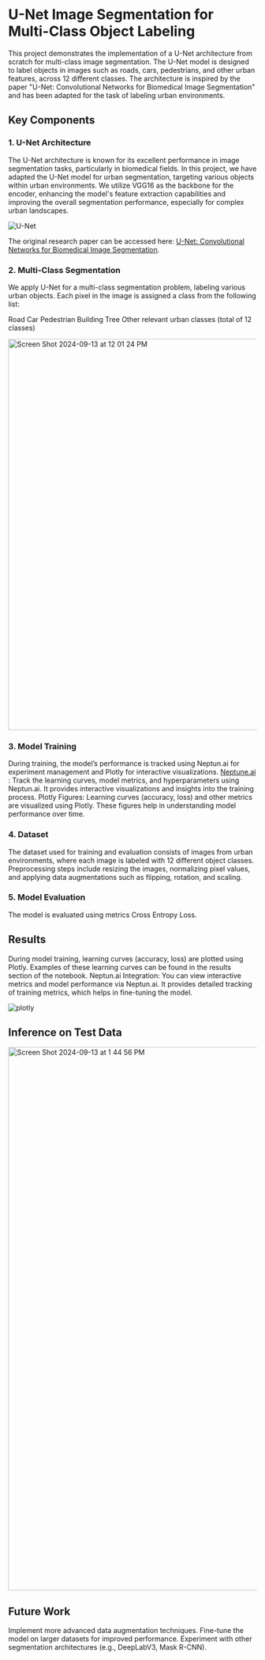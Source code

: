 # U-Net Image Segmentation for Multi-Class Object Labeling

This project demonstrates the implementation of a U-Net architecture from scratch for multi-class image segmentation. The U-Net model is designed to label objects in images such as roads, cars, pedestrians, and other urban features, across 12 different classes. The architecture is inspired by the paper "U-Net: Convolutional Networks for Biomedical Image Segmentation" and has been adapted for the task of labeling urban environments.



## Key Components

### 1. U-Net Architecture
The U-Net architecture is known for its excellent performance in image segmentation tasks, particularly in biomedical fields. In this project, we have adapted the U-Net model for urban segmentation, targeting various objects within urban environments. We utilize VGG16 as the backbone for the encoder, enhancing the model's feature extraction capabilities and improving the overall segmentation performance, especially for complex urban landscapes.

![U-Net](https://github.com/user-attachments/assets/7e7ab8cc-b87f-4602-8d8a-f5a79564c519)

The original research paper can be accessed here: [U-Net: Convolutional Networks for Biomedical Image Segmentation](https://arxiv.org/abs/1505.04597).

### 2. Multi-Class Segmentation
We apply U-Net for a multi-class segmentation problem, labeling various urban objects. Each pixel in the image is assigned a class from the following list:

Road
Car
Pedestrian
Building
Tree
Other relevant urban classes (total of 12 classes)

<img width="791" alt="Screen Shot 2024-09-13 at 12 01 24 PM" src="https://github.com/user-attachments/assets/d174b214-aab0-40e1-b7a6-b7628486b777">


### 3. Model Training
During training, the model’s performance is tracked using Neptun.ai for experiment management and Plotly for interactive visualizations.
[Neptune.ai](https://neptune.ai/) : Track the learning curves, model metrics, and hyperparameters using Neptun.ai. It provides interactive visualizations and insights into the training process.
Plotly Figures: Learning curves (accuracy, loss) and other metrics are visualized using Plotly. These figures help in understanding model performance over time.

### 4. Dataset
The dataset used for training and evaluation consists of images from urban environments, where each image is labeled with 12 different object classes. Preprocessing steps include resizing the images, normalizing pixel values, and applying data augmentations such as flipping, rotation, and scaling.

### 5. Model Evaluation
The model is evaluated using metrics Cross Entropy Loss.


## Results
During model training, learning curves (accuracy, loss) are plotted using Plotly. Examples of these learning curves can be found in the results section of the notebook.
Neptun.ai Integration: You can view interactive metrics and model performance via Neptun.ai. It provides detailed tracking of training metrics, which helps in fine-tuning the model.

![plotly](https://github.com/user-attachments/assets/97ebec40-6145-4063-9ad4-ee22f52c4fe4)

## Inference on Test Data

<img width="1099" alt="Screen Shot 2024-09-13 at 1 44 56 PM" src="https://github.com/user-attachments/assets/7f1b59ee-0f3e-4de5-b98e-b830f63981b4">


## Future Work
Implement more advanced data augmentation techniques.
Fine-tune the model on larger datasets for improved performance.
Experiment with other segmentation architectures (e.g., DeepLabV3, Mask R-CNN).







